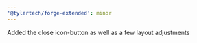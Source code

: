 ```yaml
---
'@tylertech/forge-extended': minor
---
```


Added the close icon-button as well as a few layout adjustments
